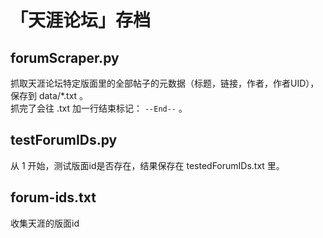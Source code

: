 # 「天涯论坛」存档

## forumScraper.py

抓取天涯论坛特定版面里的全部帖子的元数据（标题，链接，作者，作者UID），保存到 data/*.txt 。  
抓完了会往 .txt 加一行结束标记： `--End--` 。

## testForumIDs.py

从 1 开始，测试版面id是否存在，结果保存在 testedForumIDs.txt 里。

## forum-ids.txt

收集天涯的版面id